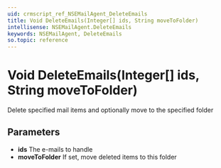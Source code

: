 ```yaml
---
uid: crmscript_ref_NSEMailAgent_DeleteEmails
title: Void DeleteEmails(Integer[] ids, String moveToFolder)
intellisense: NSEMailAgent.DeleteEmails
keywords: NSEMailAgent, DeleteEmails
so.topic: reference
---
```


# Void DeleteEmails(Integer[] ids, String moveToFolder)

Delete specified mail items and optionally move to the specified folder

## Parameters

* **ids** The e-mails to handle
* **moveToFolder** If set, move deleted items to this folder
